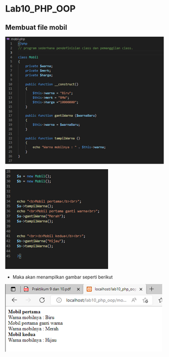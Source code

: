 # Lab10_PHP_OOP

## Membuat file mobil

![1.png](gambar/1.png)




![2.png](gambar/2.png)




* Maka akan menampilkan gambar seperti berikut

![3.png](gambar/3.png)